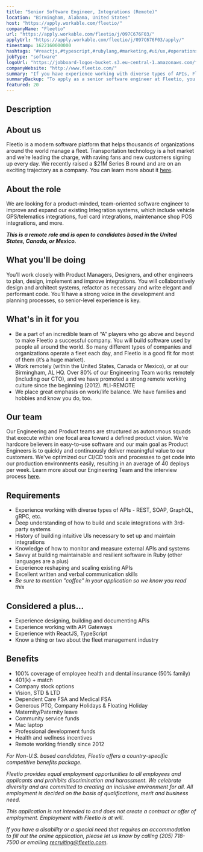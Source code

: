 ```yaml
---
title: "Senior Software Engineer, Integrations (Remote)"
location: "Birmingham, Alabama, United States"
host: "https://apply.workable.com/fleetio/"
companyName: "Fleetio"
url: "https://apply.workable.com/fleetio/j/097C676F03/"
applyUrl: "https://apply.workable.com/fleetio/j/097C676F03/apply/"
timestamp: 1622160000000
hashtags: "#reactjs,#typescript,#rubylang,#marketing,#ui/ux,#operations,#office,#rest,#monitoring"
jobType: "software"
logoUrl: "https://jobboard-logos-bucket.s3.eu-central-1.amazonaws.com/fleetio"
companyWebsite: "http://www.fleetio.com/"
summary: "If you have experience working with diverse types of APIs, Fleetio has a job opening for a senior software engineer"
summaryBackup: "To apply as a senior software engineer at Fleetio, you preferably need to have some knowledge of: #management, #reactjs, #typescript."
featured: 20
---
```


## Description

## About us

Fleetio is a modern software platform that helps thousands of organizations around the world manage a fleet. Transportation technology is a hot market and we’re leading the charge, with raving fans and new customers signing up every day. We recently raised a $21M Series B round and are on an exciting trajectory as a company. You can learn more about it [here](https://bhamnow.com/2020/11/10/birmingham-based-company-fleetio-raises-21-million-in-funding/).

## About the role

We are looking for a product-minded, team-oriented software engineer to improve and expand our existing Integration systems, which include vehicle GPS/telematics integrations, fuel card integrations, maintenance shop POS integrations, and more.

**_This is a remote role and is open to candidates based in the United States, Canada, or Mexico._**

## What you'll be doing

You’ll work closely with Product Managers, Designers, and other engineers to plan, design, implement and improve integrations. You will collaboratively design and architect systems, refactor as necessary and write elegant and performant code. You’ll have a strong voice in the development and planning processes, so senior-level experience is key.

## What's in it for you

*   Be a part of an incredible team of “A” players who go above and beyond to make Fleetio a successful company. You will build software used by people all around the world. So many different types of companies and organizations operate a fleet each day, and Fleetio is a good fit for most of them (it’s a huge market).
*   Work remotely (within the United States, Canada or Mexico), or at our Birmingham, AL HQ. Over 80% of our Engineering Team works remotely (including our CTO), and we have promoted a strong remote working culture since the beginning (2012). #LI-REMOTE
*   We place great emphasis on work/life balance. We have families and hobbies and know you do, too.

## Our team

Our Engineering and Product teams are structured as autonomous squads that execute within one focal area toward a defined product vision. We're hardcore believers in easy-to-use software and our main goal as Product Engineers is to quickly and continuously deliver meaningful value to our customers. We've optimized our CI/CD tools and processes to get code into our production environments easily, resulting in an average of 40 deploys per week. Learn more about our Engineering Team and the interview process [here](http://www.fleetio.com/careers/engineering).

## Requirements

*   Experience working with diverse types of APIs - REST, SOAP, GraphQL, gRPC, etc.
*   Deep understanding of how to build and scale integrations with 3rd-party systems
*   History of building intuitive UIs necessary to set up and maintain integrations
*   Knowledge of how to monitor and measure external APIs and systems
*   Savvy at building maintainable and resilient software in Ruby (other languages are a plus)
*   Experience reshaping and scaling existing APIs
*   Excellent written and verbal communication skills
*   _Be sure to mention "coffee" in your application so we know you read this_

## Considered a plus...

*   Experience designing, building and documenting APIs
*   Experience working with API Gateways
*   Experience with ReactJS, TypeScript
*   Know a thing or two about the fleet management industry

## Benefits

*   100% coverage of employee health and dental insurance (50% family)
*   401(k) + match
*   Company stock options
*   Vision, STD & LTD
*   Dependent Care FSA and Medical FSA
*   Generous PTO, Company Holidays & Floating Holiday
*   Maternity/Paternity leave
*   Community service funds
*   Mac laptop
*   Professional development funds
*   Health and wellness incentives
*   Remote working friendly since 2012

_For Non-U.S. based candidates, Fleetio offers a country-specific competitive benefits package._

_Fleetio provides equal employment opportunities to all employees and applicants and prohibits discrimination and harassment. We celebrate diversity and are committed to creating an inclusive environment for all. All employment is decided on the basis of qualifications, merit and business need._

_This application is not intended to and does not create a contract or offer of employment. Employment with Fleetio is at will._

_If you have a disability or a special need that requires an accommodation to fill out the online application, please let us know by calling (205) 718-7500 or emailing [recruiting@fleetio.com](mailto:recruiting@fleetio.com)_.
